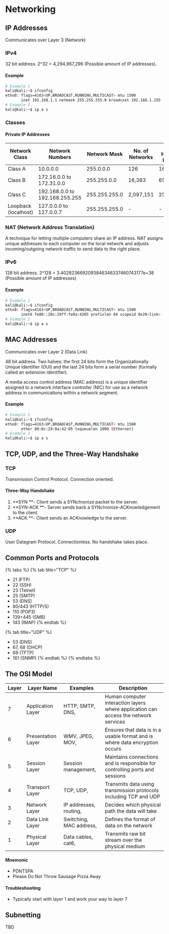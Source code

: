 # Networking

## IP Addresses

Communicates over Layer 3 (Network)

### IPv4

32 bit address. 2^32 = 4,294,967,296 (Possible amount of IP addresses).

#### Example

```bash
# Example 1
kali@kali:~$ ifconfig
etho0: flags=4163<UP,BROADCAST,RUNNING,MULTICAST> mtu 1500
       inet 192.168.1.1 netmask 255.255.255.0 broadcast 192.168.1.255
# Example 2
kali@kali:~$ ip a s 
```

### Classes

#### Private IP Addresses

| Network Class        | Network Numbers                | Network Mask  | No. of Networks | No. of Hosts per Network |
| -------------------- | ------------------------------ | ------------- | --------------- | ------------------------ |
| Class A              | 10.0.0.0                       | 255.0.0.0     | 126             | 16,646,144               |
| Class B              | 172.16.0.0 to 172.31.0.0       | 255.255.0.0   | 16,383          | 65,024                   |
| Class C              | 192.168.0.0 to 192.168.255.255 | 255.255.255.0 | 2,097,151       | 254                      |
| Loopback (localhost) | 127.0.0.0 to 127.0.0.7         | 255.255.255.0 | -               | -                        |

### NAT (Network Address Translation)

A technique for letting multiple computers share an IP address. NAT assigns unique addresses to each computer on the local network and adjusts incoming/outgoing network traffic to send data to the right place.

### IPv6

128 bit address. 2^128 = 3.4028236692093846346337460743177e+38 (Possible amount of IP addresses)

#### Example

```bash
# Example 1
kali@kali:~$ ifconfig
etho0: flags=4163<UP,BROADCAST,RUNNING,MULTICAST> mtu 1500
       inet6 fe80::20c:29ff:fe0a:4205 prefixlen 64 scopeid 0x20<link>
# Example 2
kali@kali:~$ ip a s
```

## MAC Addresses

Communicates over Layer 2 (Data Link)

48 bit address. Two halves: the first 24 bits form the Organizationally Unique Identifier (OUI) and the last 24 bits form a serial number (formally called an extension identifier).

A media access control address (MAC address) is a unique identifier assigned to a network interface controller (NIC) for use as a network address in communications within a network segment.

#### Example

```bash
# Example 1
kali@kali:~$ ifconfig
etho0: flags=4163<UP,BROADCAST,RUNNING,MULTICAST> mtu 1500
       ether 00:0c:29:0a:42:05 txqueuelen 1000 (Ethernet)
# Example 2
kali@kali:~$ ip a s
```

## TCP, UDP, and the Three-Way Handshake

### TCP

Transmission Control Protocol. Connection oriented.

#### Three-Way Handshake

1. **SYN **- Client sends a SYNchronize packet to the server.
2. **SYN-ACK **- Server sends back a SYNchronize-ACKnowledgement to the client.
3. **ACK **- Client sends an ACKnowledge to the server.

### UDP

User Datagram Protocol. Connectionless. No handshake takes place.

## Common Ports and Protocols

{% tabs %}
{% tab title="TCP" %}
* 21 (FTP)
* 22 (SSH)
* 23 (Telnet)
* 25 (SMTP)
* 53 (DNS)
* 80/443 (HTTP/S)
* 110 (POP3)
* 139+445 (SMB)
* 143 (IMAP)
{% endtab %}

{% tab title="UDP" %}
* 53 (DNS)
* 67, 68 (DHCP)
* 69 (TFTP)
* 161 (SNMP)
{% endtab %}
{% endtabs %}

## The OSI Model

| Layer | Layer Name         | Examples                | Description                                                                         |
| ----- | ------------------ | ----------------------- | ----------------------------------------------------------------------------------- |
| 7     | Application Layer  | HTTP, SMTP, DNS,        | Human computer interaction layers where application can access the network services |
| 6     | Presentation Layer | WMV, JPEG, MOV,         | Ensures that data is in a usable format and is where data encryption occurs         |
| 5     | Session Layer      | Session management,     | Maintains connections and is responsible for controlling ports and sessions         |
| 4     | Transport Layer    | TCP, UDP,               | Transmits data using transmission protocols including TCP and UDP                   |
| 3     | Network Layer      | IP addresses, routing,  | Decides which physical path the data will take                                      |
| 2     | Data Link Layer    | Switching, MAC address, | Defines the format of data on the network                                           |
| 1     | Physical Layer     | Data cables, cat6,      | Transmits raw bit stream over the physical medium                                   |

#### Mnemonic

* PDNTSPA
* Please Do Not Throw Sausage Pizza Away

#### Troubleshooting

* Typically start with layer 1 and work your way to layer 7

## Subnetting

TBD
